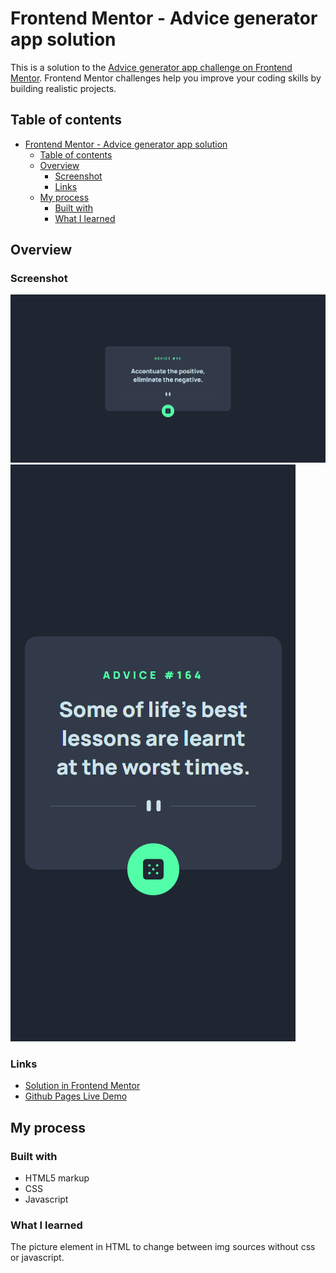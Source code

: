 # Frontend Mentor - Advice generator app solution

This is a solution to the [Advice generator app challenge on Frontend Mentor](https://www.frontendmentor.io/challenges/advice-generator-app-QdUG-13db). Frontend Mentor challenges help you improve your coding skills by building realistic projects.

## Table of contents

- [Frontend Mentor - Advice generator app solution](#frontend-mentor---advice-generator-app-solution)
  - [Table of contents](#table-of-contents)
  - [Overview](#overview)
    - [Screenshot](#screenshot)
    - [Links](#links)
  - [My process](#my-process)
    - [Built with](#built-with)
    - [What I learned](#what-i-learned)

## Overview

### Screenshot

![Desktop Design](/1440p-wide.png)
![Mobile Design](/375p-wide.png)


### Links

- [Solution in Frontend Mentor](https://www.frontendmentor.io/solutions/advice-generator-app-using-html-css-and-js-Wrdrza6sz)
- [Github Pages Live Demo](https://jorgemunozcerda.github.io/fem-advice-generator/)

## My process

### Built with

- HTML5 markup
- CSS
- Javascript


### What I learned

The picture element in HTML to change between img sources without css or javascript.
